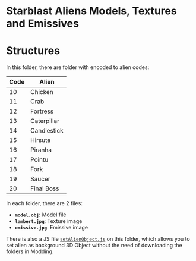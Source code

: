 # Starblast Aliens Models, Textures and Emissives

# Structures
In this folder, there are folder with encoded to alien codes:

| Code | Alien |
| - | - |
| 10 | Chicken | 
| 11 | Crab |
| 12 | Fortress |
| 13 | Caterpillar |
| 14 | Candlestick |
| 15 | Hirsute |
| 16 | Piranha |
| 17 | Pointu |
| 18 | Fork |
| 19 | Saucer |
| 20 | Final Boss |

In each folder, there are 2 files:
* **`model.obj`**: Model file
* **`lambert.jpg`**: Texture image
* **`emissive.jpg`**: Emissive image

There is also a JS file [`setAlienObject.js`](setAlienObject.js) on this folder, which allows you to set alien as background 3D Object without the need of downloading the folders in Modding.